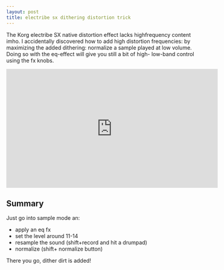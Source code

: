 ```yaml
---
layout: post
title: electribe sx dithering distortion trick
---
```


The Korg electribe SX native distortion effect lacks highfrequency content imho. 
I accidentally discovered how to add high distortion frequencies: by maximizing the added dithering: normalize a sample played at low volume.
Doing so with the eq-effect will give you still a bit of high- low-band control using the fx knobs.

<iframe width="560" height="315" src="https://www.youtube.com/embed/VlcRThBOSc4?list=PLj__bRmn2ZFxBUe3M_SbkJMf76jpcau8d" frameborder="0" allowfullscreen></iframe>

## Summary

Just go into sample mode an:

* apply an eq fx
* set the level around 11-14
* resample the sound (shift+record and hit a drumpad)
* normalize (shift+ normalize button)

There you go, dither dirt is added!
